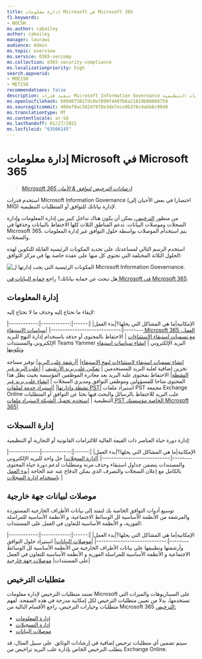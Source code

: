 ```yaml
---
title: إدارة معلومات Microsoft في Microsoft 365
f1.keywords:
- NOCSH
ms.author: cabailey
author: cabailey
manager: laurawi
audience: Admin
ms.topic: overview
ms.service: O365-seccomp
ms.collection: m365-security-compliance
ms.localizationpriority: high
search.appverid:
- MOE150
- MET150
recommendations: false
description: تنفيذ قدرات Microsoft Information Governance لتحكم بياناتك من أجل التوافق أو المتطلبات التنظيمية.
ms.openlocfilehash: b99d073817dc0ef899f448fb6a21619b08806759
ms.sourcegitcommit: 400ef9ac34247978e3de7ecc0b376c4abb6c99d8
ms.translationtype: MT
ms.contentlocale: ar-SA
ms.lasthandoff: 01/27/2022
ms.locfileid: "63566145"
---
```

# <a name="microsoft-information-governance-in-microsoft-365"></a>إدارة معلومات Microsoft في Microsoft 365

>*[Microsoft 365 إرشادات الترخيص لتوافق & الأمان](/office365/servicedescriptions/microsoft-365-service-descriptions/microsoft-365-tenantlevel-services-licensing-guidance/microsoft-365-security-compliance-licensing-guidance).*

استخدم قدرات Microsoft Information Governance (اختصارا في بعض الأحيان إلى MIG) لإدارة بياناتك للتوافق أو المتطلبات التنظيمية.

من منظور [الترخيص،](#licensing-requirements) يمكن أن يكون هناك تداخل كبير بين إدارة المعلومات وإدارة السجلات وموصلات البيانات. تدعم المناطق الثلاث كلها الاحتفاظ بالبيانات وحذفها في Microsoft 365. يتم استخدام الموصلات بواسطة حلول التوافق غير إدارة المعلومات والسجلات. 

استخدم الرسم التالي لمساعدتك على تحديد المكونات الرئيسية القابلة للتكوين لهذه الحلول الثلاثة المختلفة التي تحتوي كل منها على عقدة خاصة بها في مركز التوافق:

![المكونات الرئيسية التي يجب إدارتها ل Microsoft Information Goevernance.](../media/information-governance-components.png)

هل تبحث عن حماية بياناتك؟ راجع [حماية البيانات في Microsoft في Microsoft 365](information-protection.md).

## <a name="information-governance"></a>إدارة المعلومات

لإبقاء ما تحتاج إليه وحذف ما لا تحتاج إليه:
 
|الإمكانية|ما هي المشاكل التي يحلها؟|بدء العمل|
|:------|:------------|:--------------------|:-----------------------------|
|[سياسات الاستبقاء Microsoft 365 العمل، مع تسميات استبقاء الاستثناءات](retention.md) | الاحتفاظ بالمحتوى أو حذفه باستخدام إدارة النهج للبريد الإلكتروني والمستندات Teams Yammer البريد الإلكتروني | [إنشاء سياسات استبقاء وتكوينها](create-retention-policies.md) <br /><br /> [إنشاء تسميات استبقاء لاستثناءات لنهج الاستبقاء](create-retention-labels-information-governance.md)|
|[أرشفة علب البريد](archive-mailboxes.md)| توفير مساحة تخزين إضافية لعلبة البريد للمستخدمين | [تمكين علب بريد الأرشيف](enable-archive-mailboxes.md) |
|[علب البريد غير النشطة](inactive-mailboxes-in-office-365.md)| الاحتفاظ بمحتوى علبة البريد بعد مغادرة الموظفين المؤسسة بحيث يظل هذا المحتوى متاحا للمسؤولين وموظفي التوافق ومديري السجلات | [إنشاء علب بريد غير نشطة وإدارتها](create-and-manage-inactive-mailboxes.md)|
|[استيراد خدمة لملفات PST](importing-pst-files-to-office-365.md)| استيراد ملفات PST مجمعة Exchange Online علب البريد للاحتفاظ بالرسائل والبحث فيها بحثا عن التوافق أو المتطلبات التنظيمية | [استخدم تحميل الشبكة لاستيراد ملفات PST الخاصة مؤسستك Microsoft 365](use-network-upload-to-import-pst-files.md)|

## <a name="records-management"></a>إدارة السجلات

إدارة دورة حياة العناصر ذات القيمة العالية للالتزامات القانونية أو التجارية أو التنظيمية:

|الإمكانية|ما هي المشاكل التي يحلها؟|بدء العمل|
|:------|:------------|---------------------|:----------------------------|
|[إدارة السجلات](records-management.md)| حل واحد للبريد الإلكتروني والمستندات يتضمن جداول استبقاء وحذف مرنة ومتطلبات لدعم دورة حياة المحتوى بالكامل مع إعلان السجلات والتصرف الذي يمكن الدفاع عنه عند الحاجة |[بدء العمل باستخدام إدارة السجلات](get-started-with-records-management.md) |

## <a name="connectors-for-third-party-data"></a>موصلات لبيانات جهة خارجية

توسيع أدوات التوافق الخاصة بك لتمتد إلى بيانات  الأطراف الخارجية المستوردة والمرشفة من الأنظمة الأساسية لل الوسائط الاجتماعية، و الأنظمة الأساسية للمراسلة الفورية، و الأنظمة الأساسية للتعاون في العمل على المستندات:

|الإمكانية|ما هي المشاكل التي يحلها؟|بدء العمل|
|:------|:------------|:--------------------|:-----------------------------|
|[موصلات البيانات](archiving-third-party-data.md)| استيراد حلول التوافق وأرشفتها وتطبيقها على بيانات  الأطراف الخارجية من الأنظمة الأساسية لل الوسائط الاجتماعية و الأنظمة الأساسية للمراسلة الفورية و الأنظمة الأساسية للتعاون في العمل على المستندات| [موصلات  جهة خارجية](archiving-third-party-data.md#third-party-data-connectors)|

## <a name="licensing-requirements"></a>متطلبات الترخيص

تعتمد متطلبات الترخيص لإدارة معلومات Microsoft على السيناريوهات والميزات التي تستخدمها، بدلا من تعيين متطلبات الترخيص لكل إمكانية مدرجة في هذه الصفحة. لفهم متطلبات وخيارات الترخيص، راجع الأقسام التالية من Microsoft 365 [الترخيص:](/office365/servicedescriptions/microsoft-365-service-descriptions/microsoft-365-tenantlevel-services-licensing-guidance/microsoft-365-security-compliance-licensing-guidance) 
- [إدارة المعلومات](/office365/servicedescriptions/microsoft-365-service-descriptions/microsoft-365-tenantlevel-services-licensing-guidance/microsoft-365-security-compliance-licensing-guidance#information-governance) 
- [إدارة التسجيلات](/office365/servicedescriptions/microsoft-365-service-descriptions/microsoft-365-tenantlevel-services-licensing-guidance/microsoft-365-security-compliance-licensing-guidance#records-management) 
- [موصلات البيانات](/office365/servicedescriptions/microsoft-365-service-descriptions/microsoft-365-tenantlevel-services-licensing-guidance/microsoft-365-security-compliance-licensing-guidance#data-connectors)

سيتم تضمين أي متطلبات ترخيص إضافية في إرشادات الوثائق. على سبيل المثال، قد يتطلب الترخيص الخاص بإدارة علب البريد تراخيص من Exchange Online.


